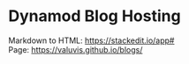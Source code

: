 # Dynamod Blog Hosting

Markdown to HTML: https://stackedit.io/app#  
Page: https://valuvis.github.io/blogs/
